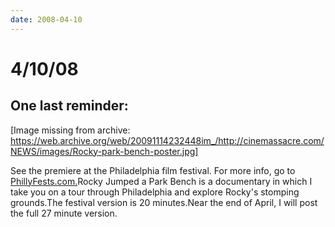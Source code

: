 ```yaml
---
date: 2008-04-10
---
```

# 4/10/08

## One last reminder:

[Image missing from archive: https://web.archive.org/web/20091114232448im_/http://cinemassacre.com/NEWS/images/Rocky-park-bench-poster.jpg]

See the premiere at the Philadelphia film festival. For more info, go to [PhillyFests.com.](https://web.archive.org/web/20091114232448/http://www.phillyfests.com/pff/home.cfm)Rocky Jumped a Park Bench is a documentary in which I take you on a tour through Philadelphia and explore Rocky's stomping grounds.The festival version is 20 minutes.Near the end of April, I will post the full 27 minute version. 
